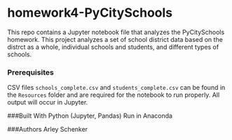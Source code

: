 # homework4-PyCitySchools

This repo contains a Jupyter notebook file that analyzes the PyCitySchools homework. This project analyzes a set of school district data based on the distrct as a whole, individual schools and students, and different types of schools.

### Prerequisites
CSV files `schools_complete.csv` and `students_complete.csv` can be found in the `Resources` folder and are required for the notebook to run properly. All output will occur in Jupyter.

###Built With
Python (Jupyter, Pandas)
Run in Anaconda

###Authors
Arley Schenker